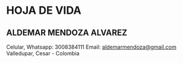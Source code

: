 # HOJA DE VIDA
## ALDEMAR MENDOZA ALVAREZ
Celular, Whatsapp: 3008384111
Email: aldemarmendoza@gmail.com
Valledupar, Cesar - Colombia
